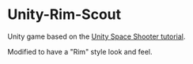 Unity-Rim-Scout
===============

Unity game based on the [Unity Space Shooter tutorial](http://unity3d.com/learn/tutorials/projects/space-shooter/).

Modified to have a "Rim" style look and feel.
